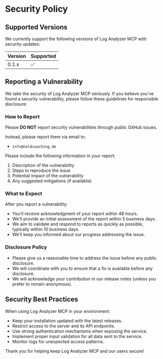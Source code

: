 # Security Policy

## Supported Versions

We currently support the following versions of Log Analyzer MCP with security updates:

| Version | Supported          |
| ------- | ------------------ |
| 0.1.x   | :white_check_mark: |

## Reporting a Vulnerability

We take the security of Log Analyzer MCP seriously. If you believe you've found a security vulnerability, please follow these guidelines for responsible disclosure:

### How to Report

Please **DO NOT** report security vulnerabilities through public GitHub issues.

Instead, please report them via email to:

- `info@noldcoaching.de`

Please include the following information in your report:

1. Description of the vulnerability
2. Steps to reproduce the issue
3. Potential impact of the vulnerability
4. Any suggested mitigations (if available)

### What to Expect

After you report a vulnerability:

- You'll receive acknowledgment of your report within 48 hours.
- We'll provide an initial assessment of the report within 5 business days.
- We aim to validate and respond to reports as quickly as possible, typically within 10 business days.
- We'll keep you informed about our progress addressing the issue.

### Disclosure Policy

- Please give us a reasonable time to address the issue before any public disclosure.
- We will coordinate with you to ensure that a fix is available before any disclosure.
- We will acknowledge your contribution in our release notes (unless you prefer to remain anonymous).

## Security Best Practices

When using Log Analyzer MCP in your environment:

- Keep your installation updated with the latest releases.
- Restrict access to the server and its API endpoints.
- Use strong authentication mechanisms when exposing the service.
- Implement proper input validation for all data sent to the service.
- Monitor logs for unexpected access patterns.

Thank you for helping keep Log Analyzer MCP and our users secure!
